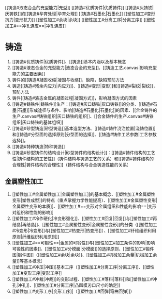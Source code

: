 [[铸造#液态合金的充型能力|充型]]
[[铸造#优质铸件|优质铸件]]
[[铸造#灰铸铁|灰铸铁]]的[[铸造#孕育处理|孕育处理]]
[[铸造#石墨化|石墨化]]
[[塑性加工#变形抗力|变形抗力]]
[[塑性加工#余块|余块]]
[[塑性加工#分离工序|分离工序]]
[[塑性加工#==冲孔连皮==|冲孔连皮]]
# 铸造
1. [[铸造#优质铸件|优质铸件]]、[[铸造]]基本内涵以及基本概念
2. [[铸造#液态合金的充型能力|液态合金的充型]]，[[铸造工艺.canvas|影响充型能力的主要因素]]
3. 铸件的[[铸造#凝固收缩|凝固与收缩]]，缺陷，缺陷预防方法
4. 铸造[[铸造#残余内应力|内应力]]、[[铸造#变形|变形]]和[[铸造#裂纹|裂纹]]，预防方法
5. 铸件[[铸造#液态金属的凝固过程|凝固方式]]，影响凝固方式的因素
6. [[铸造#铸铁件|铸铁件]]生产：[[铸造#灰口铸铁|灰口铸铁]]的分类、[[铸造#石墨|石墨]]形成途径与条件、影响[[铸造#石墨化|石墨化]]的因素、[[合金铸件的生产.canvas#铸铁组织|灰口铸铁的组织]]、[[合金铸件的生产.canvas#铸铁组织|灰口铸铁的基体组织]]
7. [[铸造#砂型铸造|砂型铸造]]基本造型方法、[[铸造#铸件浇注位置|浇铸位置]]和[[铸造#分型面的选择原则|分型面的选择]]、[[铸造#铸件工艺参数|工艺参数选择]]。
8. [[铸造#特种铸造|特种铸造]]
9. [[铸造#砂型铸件的结构设计|砂型铸件的结构设计]]：[[铸造#铸件结构的工艺性|铸件结构的工艺性]]（铸件结构与铸造工艺的关系）和[[铸造#铸件结构的合理性|铸件结构的合理性]]（铸件结构与合金铸造性能的关系）

## 金属塑性加工
1. [[塑性加工#金属塑性加工|金属塑性加工]]的基本概念、[[塑性加工#金属塑性变形|塑性成型]]的特点（重点掌握力学性能提高）、[[塑性加工#金属塑性变形|金属塑性变形的本质]]、[[塑性加工#==变形对金属组织和性能的影响==|变形对组织和性能的影响]]
2. [[塑性加工#冷作硬化|冷变形强化]]、[[塑性加工#回复|回复]]与[[塑性加工#再结晶|再结晶]]、[[塑性加工#金属塑性变形|金属塑性变形]]的分类（[[塑性加工#冷变形|冷变形]]与[[塑性加工#热变形|热变形]]）、[[塑性加工#纤维组织利用原则|纤维组织利用原则]]
3. [[塑性加工#==可锻性==|金属的可锻性]]与[[塑性加工#加工条件的影响|影响可锻性的因素]]、[[塑性加工#分模面|分模面]]的选择原则、[[塑性加工#锻件图|锻件图]]（[[塑性加工#余块|余块]]、[[塑性加工#机械加工余量|机械加工余量]]等基本概念）
4. [[塑性加工#冲压|冲压]]基本工序（[[塑性加工#分离工序|分离工序]]、[[塑性加工#变形工序|变形工序]]
5. [[塑性加工#冲裁|冲裁]]的变形过程、[[塑性加工#落料|落料]]和[[塑性加工#冲孔|冲孔]]、[[塑性加工#分离工序|凸凹模刃口尺寸的确定]]
6. [[塑性加工#变形工序|变形工序]]（[[塑性加工#回弹|弯曲回弹]]）
